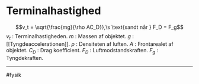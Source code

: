 # Terminalhastighed
$$v_t = \sqrt{\frac{mg}{\rho AC_D}},\s \text{sandt når } F_D = F_g$$
$v_t$ : Terminalhastigheden.
$m$ : Massen af objektet.
$g$ : [[Tyngdeaccelerationen]].
$\rho$ : Densiteten af luften.
$A$ : Frontarealet af objektet.
$C_D$ : Drag koefficient.
$F_D$ : Luftmodstandskraften.
$F_g$ : Tyngdekraften.

---
#fysik